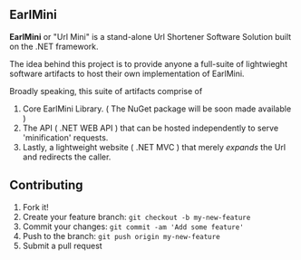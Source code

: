 ## EarlMini
**EarlMini** or "Url Mini" is a stand-alone Url Shortener Software Solution built on the .NET framework.

The idea behind this project is to provide anyone a full-suite of lightwieght software artifacts to host their own implementation of EarlMini.

Broadly speaking, this suite of artifacts comprise of

1. Core EarlMini Library. ( The NuGet package will be soon made available )
2. The API ( .NET WEB API ) that can be hosted independently to serve 'minification' requests.
3. Lastly, a lightweight website ( .NET MVC ) that merely *expands* the Url and redirects the caller.


## Contributing

1. Fork it!
2. Create your feature branch: `git checkout -b my-new-feature`
3. Commit your changes: `git commit -am 'Add some feature'`
4. Push to the branch: `git push origin my-new-feature`
5. Submit a pull request
